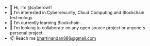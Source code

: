 - 👋 Hi, I’m @cyberowl1
- 👀 I’m interested in Cybersecurity, Cloud Computing and Blockchain technology.
- 🌱 I’m currently learning Blockchain .
- 💞️ I’m looking to collaborate on any open source project or anyone's personal project.
- 📫 Reach me bhartinandan886@gmail.com

<!---
cyberowl1/cyberowl1 is a ✨ special ✨ repository because its `README.md` (this file) appears on your GitHub profile.
You can click the Preview link to take a look at your changes.
--->
